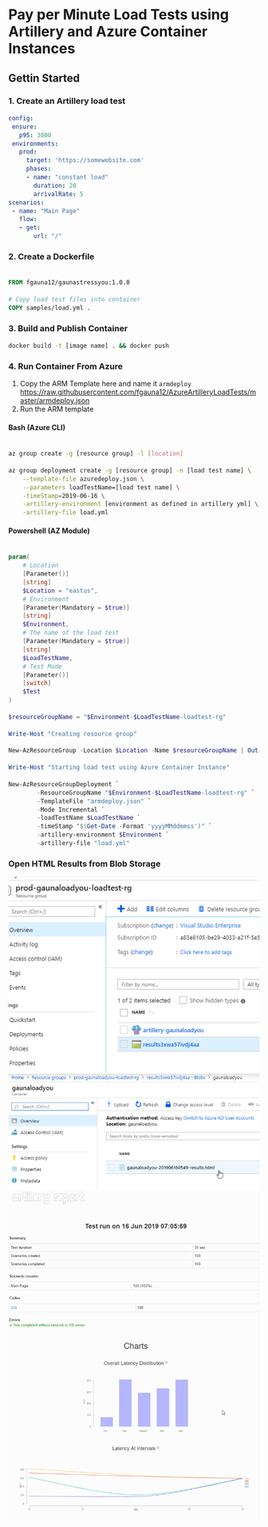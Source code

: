 
# Pay per Minute Load Tests using Artillery and Azure Container Instances

## Gettin Started

### 1. Create an Artillery load test

``` yaml
config:
 ensure:
   p95: 3000
 environments:
   prod:
     target: 'https://somewebsite.com'
     phases:
     - name: "constant load"
       duration: 20
       arrivalRate: 5
scenarios:
 - name: "Main Page"
   flow:
   - get:
       url: "/"
```

### 2. Create a Dockerfile

``` Dockerfile

FROM fgauna12/gaunastressyou:1.0.0

# Copy load test files into container
COPY samples/load.yml .

```

### 3. Build and Publish Container

``` bash
docker build -t [image name] . && docker push
```

### 4. Run Container From Azure

1. Copy the ARM Template here and name it `armdeploy`
https://raw.githubusercontent.com/fgauna12/AzureArtilleryLoadTests/master/armdeploy.json
2. Run the ARM template

#### Bash (Azure CLI)

``` bash

az group create -g [resource group] -l [location]

az group deployment create -g [resource group] -n [load test name] \
    --template-file azuredeploy.json \
    --parameters loadTestName=[load test name] \
    -timeStamp=2019-06-16 \
    -artillery-environment [environment as defined in artillery yml] \
    -artillery-file load.yml

```

#### Powershell (AZ Module)

``` powershell

param(
    # Location
    [Parameter()]
    [string]
    $Location = "eastus",
    # Environment
    [Parameter(Mandatory = $true)]
    [string]
    $Environment,
    # The name of the load test
    [Parameter(Mandatory = $true)]
    [string]
    $LoadTestName,
    # Test Mode
    [Parameter()]
    [switch]
    $Test
)

$resourceGroupName = "$Environment-$LoadTestName-loadtest-rg"

Write-Host "Creating resource group"

New-AzResourceGroup -Location $Location -Name $resourceGroupName | Out-Null

Write-Host "Starting load test using Azure Container Instance"

New-AzResourceGroupDeployment `
        -ResourceGroupName "$Environment-$LoadTestName-loadtest-rg" `
        -TemplateFile "armdeploy.json" `
        -Mode Incremental `
        -loadTestName $LoadTestName `
        -timeStamp "$(Get-Date -Format 'yyyyMMddmmss')" `
        -artillery-environment $Environment `
        -artillery-file "load.yml"

```


### Open HTML Results from Blob Storage

![](images/chrome_2019-06-16_08-04-09.png)
![](images/chrome_2019-06-16_08-03-50.png)
![](images/chrome_2019-06-16_08-18-48.png)



